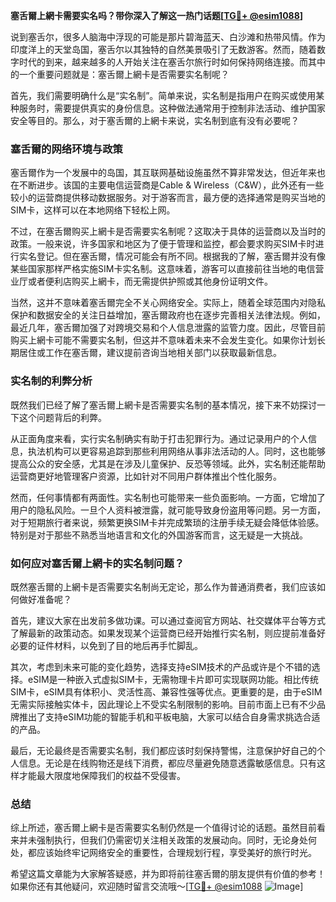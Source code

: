 **塞舌爾上網卡需要实名吗？带你深入了解这一热门话题[[TG💪+ @esim1088](https://t.me/s/esim1088)]**

说到塞舌尔，很多人脑海中浮现的可能是那片碧海蓝天、白沙滩和热带风情。作为印度洋上的天堂岛国，塞舌尔以其独特的自然美景吸引了无数游客。然而，随着数字时代的到来，越来越多的人开始关注在塞舌尔旅行时如何保持网络连接。而其中的一个重要问题就是：塞舌爾上網卡是否需要实名制呢？

首先，我们需要明确什么是“实名制”。简单来说，实名制是指用户在购买或使用某种服务时，需要提供真实的身份信息。这种做法通常用于控制非法活动、维护国家安全等目的。那么，对于塞舌爾的上網卡来说，实名制到底有没有必要呢？

### 塞舌爾的网络环境与政策

塞舌爾作为一个发展中的岛国，其互联网基础设施虽然不算非常发达，但近年来也在不断进步。该国的主要电信运营商是Cable & Wireless（C&W），此外还有一些较小的运营商提供移动数据服务。对于游客而言，最方便的选择通常是购买当地的SIM卡，这样可以在本地网络下轻松上网。

不过，在塞舌爾购买上網卡是否需要实名制呢？这取决于具体的运营商以及当时的政策。一般来说，许多国家和地区为了便于管理和监控，都会要求购买SIM卡时进行实名登记。但在塞舌爾，情况可能会有所不同。根据我的了解，塞舌爾并没有像某些国家那样严格实施SIM卡实名制。这意味着，游客可以直接前往当地的电信营业厅或者便利店购买上網卡，而无需提供护照或其他身份证明文件。

当然，这并不意味着塞舌爾完全不关心网络安全。实际上，随着全球范围内对隐私保护和数据安全的关注日益增加，塞舌爾政府也在逐步完善相关法律法规。例如，最近几年，塞舌爾加强了对跨境交易和个人信息泄露的监管力度。因此，尽管目前购买上網卡可能不需要实名制，但这并不意味着未来不会发生变化。如果你计划长期居住或工作在塞舌爾，建议提前咨询当地相关部门以获取最新信息。

### 实名制的利弊分析

既然我们已经了解了塞舌爾上網卡是否需要实名制的基本情况，接下来不妨探讨一下这个问题背后的利弊。

从正面角度来看，实行实名制确实有助于打击犯罪行为。通过记录用户的个人信息，执法机构可以更容易追踪到那些利用网络从事非法活动的人。同时，这也能够提高公众的安全感，尤其是在涉及儿童保护、反恐等领域。此外，实名制还能帮助运营商更好地管理客户资源，比如针对不同用户群体推出个性化服务。

然而，任何事情都有两面性。实名制也可能带来一些负面影响。一方面，它增加了用户的隐私风险。一旦个人资料被泄露，就可能导致身份盗用等问题。另一方面，对于短期旅行者来说，频繁更换SIM卡并完成繁琐的注册手续无疑会降低体验感。特别是对于那些不熟悉当地语言和文化的外国游客而言，这无疑是一大挑战。

### 如何应对塞舌爾上網卡的实名制问题？

既然塞舌爾的上網卡是否需要实名制尚无定论，那么作为普通消费者，我们应该如何做好准备呢？

首先，建议大家在出发前多做功课。可以通过查阅官方网站、社交媒体平台等方式了解最新的政策动态。如果发现某个运营商已经开始推行实名制，则应提前准备好必要的证件材料，以免到了目的地后再手忙脚乱。

其次，考虑到未来可能的变化趋势，选择支持eSIM技术的产品或许是个不错的选择。eSIM是一种嵌入式虚拟SIM卡，无需物理卡片即可实现联网功能。相比传统SIM卡，eSIM具有体积小、灵活性高、兼容性强等优点。更重要的是，由于eSIM无需实际接触实体卡，因此理论上不受实名制限制的影响。目前市面上已有不少品牌推出了支持eSIM功能的智能手机和平板电脑，大家可以结合自身需求挑选合适的产品。

最后，无论最终是否需要实名制，我们都应该时刻保持警惕，注意保护好自己的个人信息。无论是在线购物还是线下消费，都应尽量避免随意透露敏感信息。只有这样才能最大限度地保障我们的权益不受侵害。

### 总结

综上所述，塞舌爾上網卡是否需要实名制仍然是一个值得讨论的话题。虽然目前看来并未强制执行，但我们仍需密切关注相关政策的发展动向。同时，无论身处何处，都应该始终牢记网络安全的重要性，合理规划行程，享受美好的旅行时光。

希望这篇文章能为大家解答疑惑，并为即将前往塞舌爾的朋友提供有价值的参考！如果你还有其他疑问，欢迎随时留言交流哦～[[TG💪+ @esim1088](https://t.me/s/esim1088) ![Image](https://i.postimg.cc/4NQfJmqS/Snipaste-2025-05-13-00-14-12.png)]